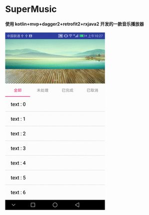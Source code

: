 # SuperMusic
#### 使用 kotlin+mvp+dagger2+retrofit2+rxjava2 开发的一款音乐播放器
![Alt text](https://github.com/Chenayi/Header/blob/master/screenShot/ezgif-3-e21635fbda.gif)
